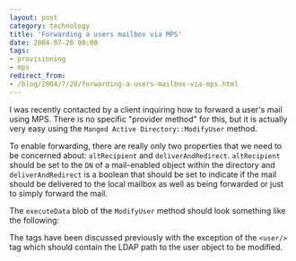 ```yaml
---
layout: post
category: technology
title: 'Forwarding a users mailbox via MPS'
date: 2004-07-28 00:00
tags:
- provisioning
- mps
redirect_from:
- /blog/2004/7/28/forwarding-a-users-mailbox-via-mps.html
---
```

I was recently contacted by a client inquiring how to forward a user's mail 
using MPS.  There is no specific "provider method" for this, but it is actually 
very easy using the `Manged Active Directory::ModifyUser` method. 

To enable forwarding, there are really only two properties that we need to be 
concerned about: `altRecipient` and `deliverAndRedirect`.  `altRecipient` should 
be set to the `DN` of a mail-enabled object within the directory and 
`deliverAndRedirect` is a boolean that should be set to indicate if the mail 
should be delivered to the local mailbox as well as being forwarded or just to 
simply forward the mail.

The `executeData` blob of the `ModifyUser` method should look something like the following:


<executeData>
    <user/>
    <properties>
        <property name="altRecipient"></property>
        <property name="deliverAndRedirect">
            <value xmlns:dt='urn:schemas-microsoft-com:datatypes' dt:dt='boolean'/>
        </property>
    </properties>
</executeData>

The tags have been discussed previously with the exception of the `<user/>` tag 
which should contain the LDAP path to the user object to be modified.
